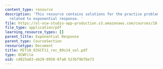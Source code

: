 ```yaml
---
content_type: resource
description: 'This resource contains solutions for the practice problem statements
  related to exponential response. '
file: https://ol-ocw-studio-app-production.s3.amazonaws.com/courses/18-03sc-differential-equations-fall-2011/cd825a03eb2909580fa0523bf9bfbe73_MIT18_03SCF11_rec_09s14_sol.pdf
file_type: application/pdf
learning_resource_types: []
parent_title: Exponential Response
parent_type: CourseSection
resourcetype: Document
title: MIT18_03SCF11_rec_09s14_sol.pdf
type: OCWFile
uid: cd825a03-eb29-0958-0fa0-523bf9bfbe73
---
```

